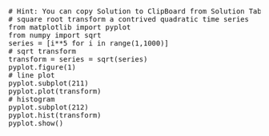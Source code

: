 <pre class="file" data-target="clipboard">
# Hint: You can copy Solution to ClipBoard from Solution Tab
# square root transform a contrived quadratic time series
from matplotlib import pyplot
from numpy import sqrt
series = [i**5 for i in range(1,1000)]
# sqrt transform
transform = series = sqrt(series)
pyplot.figure(1)
# line plot
pyplot.subplot(211)
pyplot.plot(transform)
# histogram
pyplot.subplot(212)
pyplot.hist(transform)
pyplot.show()
</pre>

